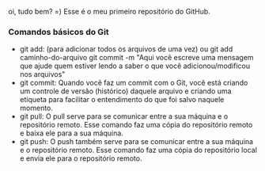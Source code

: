 oi,
tudo bem? =)
Esse é o meu primeiro repositório do GitHub.

### Comandos básicos do Git

* git add: (para adicionar todos os arquivos de uma vez) ou git add caminho-do-arquivo git commit -m "Aqui você escreve uma mensagem que ajude quem estiver lendo a saber o que você adicionou/modificou nos arquivos"
* git commit: Quando você faz um commit com o Git, você está criando um controle de versão (histórico) daquele arquivo e criando uma etiqueta para facilitar o entendimento do que foi salvo naquele momento.
* git pull: O pull serve para se comunicar entre a sua máquina e o repositório remoto. Esse comando faz uma cópia do repositório remoto e baixa ele para a sua máquina.
* git push: O push também serve para se comunicar entre a sua máquina e o repositório remoto. Esse comando faz uma cópia do repositório local e envia ele para o repositório remoto.
